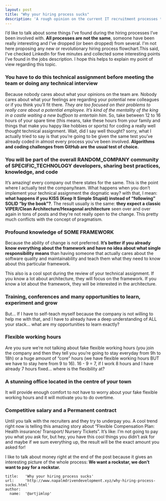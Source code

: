 ```yaml
---
layout: post
title: "Why your hiring process sucks"
description: 'A rough opinion on the current IT recruitment processes trend.'
---
```


I’d like to talk about some things I’ve found during the hiring processes I’ve been involved with. **All processes are not the same**, someone have been really interesting and I’ve dropped (or been dropped) from several. I'm not here proposing any new or revolutionary hiring process flowchart.This said, I’ve checked LinkedIn for five minutes and collected some interesting points I’ve found in the jobs description. I hope this helps to explain my point of view regarding this topic.

### You have to do this technical assignment before meeting the team or doing any technical interview

Because nobody cares about what your opinions on the team are. Nobody cares about what your feelings are regarding your potential new colleagues or if you think you’ll fit there. **They are too focused on their problems* to really care about a potential employee. It’s kind of the *mentality of the king in a castle waiting a new buffoon to entertain him**. So, take between 12 to 16 hours of your spare time (this means, take these hours from your family and things that make you happy like hobbies or sports) for coding a really well thought technical assignment. Wait, did I say well thought? sorry, what I actually tried to say is that you’re going to be given the same test you’ve already coded in almost every process you’ve been involved. **Algorithms and coding challenges from GitHub are the usual test of choice.**

### You will be part of the overall RANDOM_COMPANY community of SPECIFIC_TECHNOLOGY developers, sharing best practices, knowledge, and code

It’s amazing! every company out there states for the same. This is the point where I actually test the company/team. What happens when you don’t implement your technical assignment the dogmatic way? with that, I mean: **what happens if you KISS (Keep It Simple Stupid) instead of “following” SOLID “by the book”?**. The result usually is the same: **they expect a classic VIPER/Clean Architecture/Hexagonal architecture** seen over and over again in tons of posts and they’re not really open to the change. This pretty much conflicts with the concept of pragmatism.

### Profound knowledge of SOME FRAMEWORK

Because the ability of change is not preferred. **It’s better if you already know everything about the framework and have no idea about what single responsibility means** than having someone that actually cares about the software quality and maintainability and teach them what they need to know about this particular framework.

This also is a cool spot during the review of your technical assignment. If you know a lot about architecture, they will focus on the framework. If you know a lot about the framework, they will be interested in the architecture.

### Training, conferences and many opportunities to learn, experiment and grow

But… If I have to self-teach myself because the company is not willing to help me with that, and I have to already have a deep understanding of ALL your stack… what are my opportunities to learn exactly?

### Flexible working hours

Are you sure we’re not talking about fake flexible working hours (you join the company and then they tell you you’re going to stay everyday from 9h to 18h) or a huge amount of “core” hours (we have flexible working hours BUT we have to stay here from 9 to 16). 16 - 9 = 7, if I work 8 hours and I have already 7 hours fixed… where is the flexibility at?

### A stunning office located in the centre of your town

It will provide enough comfort to not have to worry about your fake flexible working hours and it will motivate you to do overtime.

### Competitive salary and a Permanent contract

Until you talk with the recruiters and they try to underpay you. A cool trend right now is telling this amazing story about “Flexible Compensation Plan: Health insurance/ Transport/ Nursery Tickets”. It’s like: I’m not going to pay you what you ask for, but hey, you have this cool things you didn’t ask for and maybe if we sum everything up, the result will be the exact amount you asked for!

I like to talk about money right at the end of the post because it gives an interesting picture of the whole process: **We want a rockstar, we don’t want to pay for a rockstar.**

~~~
title:   'Why your hiring process sucks'
url:     'http://www.napalmdrivendevelopment.xyz/why-hiring-process-sucks.html'
author:
  name:  '@artjimlop'
~~~
